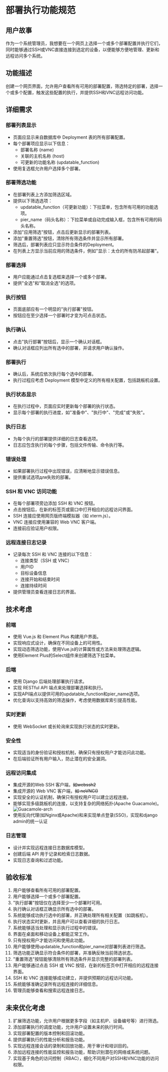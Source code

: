 # 部署执行功能规范

## 用户故事

作为一个系统管理员，我想要在一个网页上选择一个或多个部署配置并执行它们，同时能够通过SSH或VNC直接连接到选定的设备，以便能够方便地管理、更新和远程访问多个系统。

## 功能描述

创建一个网页界面，允许用户查看所有可用的部署配置，筛选特定的部署，选择一个或多个配置，触发这些配置的执行，并提供SSH和VNC远程访问功能。

## 详细需求

### 部署列表显示
- 页面应显示来自数据库中 Deployment 表的所有部署配置。
- 每个部署项应显示以下信息：
  - 部署名称 (name)
  - 关联的主机名称 (host)
  - 可更新的功能名称 (updatable_function)
- 使用复选框允许用户选择多个部署。

### 部署筛选功能
- 在部署列表上方添加筛选区域。
- 提供以下筛选选项：
  - updatable_function（可更新功能）：下拉菜单，包含所有可用的功能选项。
  - pier_name（码头名称）：下拉菜单或自动完成输入框，包含所有可用的码头名称。
- 添加"应用筛选"按钮，点击后更新显示的部署列表。
- 添加"重置筛选"按钮，清除所有筛选条件并显示所有部署。
- 筛选后，部署列表应只显示符合条件的Deployment。
- 在列表上方显示当前应用的筛选条件，例如"显示：太仓的所有防吊起部署"。

### 部署选择
- 用户应能通过点击复选框来选择一个或多个部署。
- 提供"全选"和"取消全选"的选项。

### 执行按钮
- 页面底部应有一个明显的"执行部署"按钮。
- 按钮应在至少选择一个部署时才变为可点击状态。

### 执行确认
- 点击"执行部署"按钮后，显示一个确认对话框。
- 确认对话框应列出所有选中的部署，并请求用户确认操作。

### 部署执行
- 确认后，系统应依次执行每个选中的部署。
- 执行过程应考虑 Deployment 模型中定义的所有相关配置，包括跳板机设置。

### 执行状态显示
- 在执行过程中，页面应实时更新每个部署的执行状态。
- 显示每个部署的执行进度，如"准备中"、"执行中"、"完成"或"失败"。

### 执行日志
- 为每个执行的部署提供详细的日志查看选项。
- 日志应包含执行的每个步骤，包括文件传输、命令执行等。

### 错误处理
- 如果部署执行过程中出现错误，应清晰地显示错误信息。
- 提供重试选项для失败的部署。

### SSH 和 VNC 访问功能
- 在每个部署项旁边添加 SSH 和 VNC 按钮。
- 点击按钮后，在新的标签页或窗口中打开相应的远程访问界面。
- SSH 连接应使用网页版终端模拟器（如 xterm.js）。
- VNC 连接应使用兼容的 Web VNC 客户端。
- 连接前应验证用户权限。

### 远程连接日志记录
- 记录每次 SSH 和 VNC 连接的以下信息：
  - 连接类型（SSH 或 VNC）
  - 用户ID
  - 目标设备信息
  - 连接开始和结束时间
  - 连接持续时间
- 提供管理员查看连接日志的界面。

## 技术考虑

### 前端
- 使用 Vue.js 和 Element Plus 构建用户界面。
- 实现响应式设计，确保在不同设备上的可用性。
- 实现动态筛选功能，使用Vue.js的计算属性或方法来处理筛选逻辑。
- 使用Element Plus的Select组件来创建筛选下拉菜单。

### 后端
- 使用 Django 后端处理部署执行请求。
- 实现 RESTful API 端点来处理部署选择和执行。
- 实现API端点以提供可用的updatable_function和pier_name选项。
- 优化查询以支持高效的筛选操作，考虑使用数据库索引提高性能。

### 实时更新
- 使用 WebSocket 或长轮询来实现执行状态的实时更新。

### 安全性
- 实现适当的身份验证和授权机制，确保只有授权用户才能访问此功能。
- 在后端验证所有用户输入，防止潜在的安全漏洞。

### 远程访问集成
- 集成开源的Web SSH 客户端，<del>如webssh2</del>
- 集成开源的 Web VNC 客户端，<del>如 noVNC()</del>
- 实现安全的认证机制，确保只有授权用户可以建立远程连接。
- 能够实现多级跳板机的连接，以支持复杂的网络拓扑(Apache Guacamole)。
![Guacamole-arch](./guac-arch.png)
- 使用反向代理(如Nginx或Apache)和来实现单点登录(SSO)，实现和django admin的统一认证

### 日志管理
- 设计并实现远程连接日志数据库模型。
- 创建后端 API 用于记录和检索日志数据。
- 实现日志查询和过滤功能。

## 验收标准

1. 用户能够查看所有可用的部署配置。
2. 用户能够选择一个或多个部署配置。
3. "执行部署"按钮仅在选择至少一个部署时可用。
4. 执行确认对话框正确显示所有选中的部署。
5. 系统能够成功执行选中的部署，并正确处理所有相关配置（如跳板机）。
6. 执行状态实时更新，并且用户可以查看详细的执行日志。
7. 系统能够适当处理和显示执行过程中的错误。
8. 界面在桌面和移动设备上都能正常工作。
9. 只有授权用户才能访问和使用此功能。
10. 用户能够使用updatable_function和pier_name对部署列表进行筛选。
11. 筛选功能正确显示符合条件的部署，并准确反映当前筛选状态。
12. "重置筛选"按钮能够清除所有筛选条件并显示完整的部署列表。
13. 用户能够通过点击 SSH 或 VNC 按钮，在新的标签页中打开相应的远程连接界面。
14. SSH 和 VNC 连接能够成功建立，并提供预期的远程访问功能。
15. 系统能够准确记录所有远程连接的详细信息。
16. 管理员能够查看和搜索远程连接日志。

## 未来优化考虑

1. 扩展筛选功能，允许用户根据更多字段（如主机IP、设备编号等）进行筛选。
2. 添加部署执行的调度功能，允许用户设置未来的执行时间。
3. 实现部署配置的版本控制和回滚功能。
4. 提供部署执行的性能分析和报告功能。
5. 实现远程连接会话的录制和回放功能，用于审计和培训目的。
6. 添加远程连接的性能监控和报告功能，帮助识别潜在的网络或系统问题。
7. 实现基于角色的访问控制（RBAC），细化不同用户对SSH和VNC功能的访问权限。